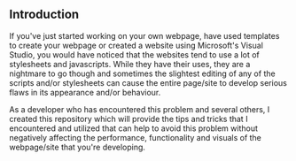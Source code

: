 ## Introduction

If you've just started working on your own webpage, have used templates to create your webpage or created a website using Microsoft's Visual Studio, you would have noticed that the websites tend to use a lot of stylesheets and javascripts. While they have their uses, they are a nightmare to go though and sometimes the slightest editing of any of the scripts and/or stylesheets can cause the entire page/site to develop serious flaws in its appearance and/or behaviour.

As a developer who has encountered this problem and several others, I created this repository which will provide the tips and tricks that I encountered and utilized that can help to avoid this problem without negatively affecting the performance, functionality and visuals of the webpage/site that you're developing. 
